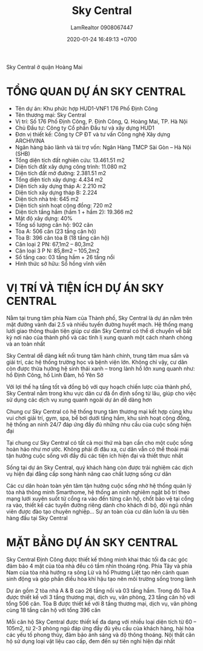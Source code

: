 ﻿---
layout: post
title:  "Sky Central"
description: LamRealtor 0908067447 bán dự án căn hộ chung cư Sky Central ở Hà Nội Hoàng Mai Định Công
image: /assets/sky-central/00.jpg
author: LamRealtor 0908067447
date:   2020-01-24 16:49:13 +0700
lang: vi
excerpt_separator: <!--more-->
categories: ha-noi hoang-mai dinh-cong
tags: ban du-an can-ho chung-cu
---

Sky Central ở quận Hoàng Mai<!--more-->

# TỔNG QUAN DỰ ÁN SKY CENTRAL

* Tên dự án: Khu phức hợp HUD1-VNF1 176 Phố Định Công
* Tên thương mại: Sky Central
* Vị trí: Số 176 Phố Định Công, P. Định Công, Q. Hoàng Mai, TP. Hà Nội
* Chủ Đầu tư: Công ty Cổ phần Đầu tư và xây dựng HUD1
* Đơn vị thiết kế: Công ty CP ĐT và tư vấn Công nghệ Xây dựng ARCHIVINA
* Ngân hàng bảo lãnh và tài trợ vốn: Ngân Hàng TMCP Sài Gòn – Hà Nội (SHB)
* Tổng diện tích đất nghiên cứu: 13.461.51 m2
* Diện tích đất xây dựng công trình: 11.080 m2
* Diện tích đất mở đường: 2.381.51 m2
* Tổng diện tích xây dựng: 4.434 m2
* Diện tích xây dựng tháp A: 2.210 m2
* Diện tích xây dựng tháp B: 2.224
* Diện tích nhà trẻ: 645 m2
* Diện tích sinh hoạt cộng đồng: 720 m2
* Diện tích tầng hầm (hầm 1 + hầm 2): 19.366 m2
* Mật độ xây dựng: 40%
* Tổng số lượng căn hộ: 902 căn
* Tòa A: 506 căn (23 tầng căn hộ)
* Tòa B: 396 căn tòa B (18 tầng căn hộ)
* Căn loại 2 PN: 67,1m2 – 80,3m2
* Căn loại 3 P N: 85,8m2 – 105,2m2
* Số tầng cao: 03 tầng hầm + 26 tầng nổi
* Hình thức sở hữu: Sổ hồng vĩnh viễn

# VỊ TRÍ VÀ TIỆN ÍCH DỰ ÁN SKY CENTRAL

Nằm tại trung tâm phía Nam của Thành phố, Sky Central là dự án nằm trên mặt đường vành đai 2.5 và nhiều tuyến đường huyết mạch. Hệ thống mạng lưới giao thông thuận tiện giúp cư dân Sky Central có thể di chuyển về bất kỳ nơi nào của thành phố và các tỉnh lị xung quanh một cách nhanh chóng và an toàn nhất

Sky Central dễ dàng kết nối trung tâm hành chính, trung tâm mua sắm và giải trí, các hệ thống trường học và bệnh viện lớn. Không chỉ vậy, cư dân còn được thừa hưởng hệ sinh thái xanh – trong lành hồ lớn xung quanh như: hồ Định Công, hồ Linh Đàm, hồ Yên Sở

Với lợi thế hạ tầng tốt và đồng bộ với quy hoạch chiến lược của thành phố, Sky Central nằm trong khu vực dân cư đã ổn định sống từ lâu, giúp cho việc sử dụng các dịch vụ xung quanh ngoài dự án dễ dàng hơn

Chung cư Sky Central có hệ thống trung tâm thương mại kết hợp cùng khu vui chơi giải trí, gym, spa, bể bơi dưới tầng hầm, khu sinh hoạt cộng đồng, hệ thống an ninh 24/7 đáp ứng đầy đủ những nhu cầu của cuộc sống hiện đại

Tại chung cư Sky Central có tất cả mọi thứ mà bạn cần cho một cuộc sống hoàn hảo như mơ ước. Không phải đi đâu xa, cư dân vẫn có thể thoải mái tận hưởng cuộc sống với đầy đủ các tiện ích hiện đại và thiết thực nhất

Sống tại dự án Sky Central, quý khách hàng còn được trải nghiệm các dịch vụ hiện đại đẳng cấp song hành nâng cao chất lượng sống cư dân

Các cư dân hoàn toàn yên tâm tận hưởng cuộc sống nhờ hệ thống quản lý tòa nhà thông minh Smarthome, hệ thống an ninh nghiêm ngặt bố trí theo mạng lưới xuyên suốt từ cổng ra vào đến từng căn hộ, chốt bảo vệ tại cổng ra vào, thiết kế các tuyến đường riêng dành cho khách đi bộ, đội ngũ nhân viên được đào tạo chuyên nghiệp… Sự an toàn của cư dân luôn là ưu tiên hàng đầu tại Sky Central

# MẶT BẰNG DỰ ÁN SKY CENTRAL

Sky Central Định Công được thiết kế thông minh khai thác tối đa các góc đảm bảo 4 mặt của tòa nhà đều có tầm nhìn thoáng rộng. Phía Tây và phía Nam của tòa nhà hướng ra sông Lừ và hồ Phương Liệt tạo nên cảnh quan sinh động và góp phần điều hòa khí hậu tạo nên môi trường sống trong lành

Dự án gồm 2 tòa nhà A & B cao 26 tầng nổi và 03 tầng hầm. Trong đó Tòa A được thiết kế với 3 tầng thương mại, dịch vụ, văn phòng, 23 tầng căn hộ với tổng 506 căn. Tòa B được thiết kế với 8 tầng thương mại, dịch vụ, văn phòng cùng 18 tầng căn hộ với tổng 396 căn

Mỗi căn hộ Sky Central được thiết kế đa dạng với nhiều loại diện tích từ 60 – 105m2, từ 2-3 phòng ngủ đáp ứng đầy đủ yêu cầu của khách hàng, hài hòa các yếu tố phong thủy, đảm bảo ánh sáng và độ thông thoáng. Nội thất căn hộ sử dụng loại vật liệu cao cấp, đem đến sự tiên nghi hiện đại nhất